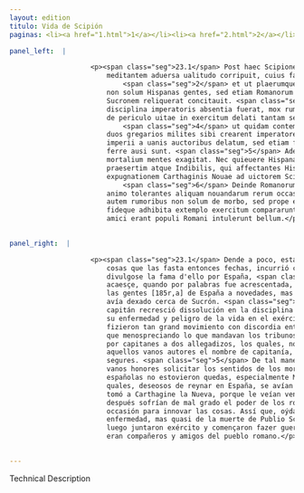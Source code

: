 ```yaml
---
layout: edition
titulo: Vida de Scipión
paginas: <li><a href="1.html">1</a></li><li><a href="2.html">2</a></li><li><a href="3.html">3</a></li><li><a href="4.html">4</a></li><li><a href="5.html">5</a></li><li><a href="6.html">6</a></li><li><a href="7.html">7</a></li><li><a href="8.html">8</a></li><li><a href="9.html">9</a></li><li><a href="10.html">10</a></li><li><a href="11.html">11</a></li><li><a href="12.html">12</a></li><li><a href="13.html">13</a></li><li><a href="14.html">14</a></li><li><a href="15.html">15</a></li><li><a href="16.html">16</a></li><li><a href="17.html">17</a></li><li><a href="18.html">18</a></li><li><a href="19.html">19</a></li><li><a href="20.html">20</a></li><li><a href="21.html">21</a></li><li><a href="22.html">22</a></li><li><a href="23.html">23</a></li><li><a href="24.html">24</a></li><li><a href="25.html">25</a></li><li><a href="26.html">26</a></li><li><a href="27.html">27</a></li><li><a href="28.html">28</a></li><li><a href="29.html">29</a></li><li><a href="30.html">30</a></li><li><a href="31.html">31</a></li><li><a href="32.html">32</a></li><li><a href="33.html">33</a></li><li><a href="34.html">34</a></li><li><a href="35.html">35</a></li><li><a href="36.html">36</a></li><li><a href="37.html">37</a></li><li><a href="38.html">38</a></li><li><a href="39.html">39</a></li><li><a href="40.html">40</a></li><li><a href="41.html">41</a></li><li><a href="42.html">42</a></li><li><a href="43.html">43</a></li><li><a href="44.html">44</a></li><li><a href="45.html">45</a></li><li><a href="46.html">46</a></li><li><a href="47.html">47</a></li><li><a href="48.html">48</a></li><li><a href="49.html">49</a></li><li><a href="50.html">50</a></li><li><a href="51.html">51</a></li><li><a href="52.html">52</a></li><li><a href="53.html">53</a></li><li><a href="54.html">54</a></li><li><a href="55.html">55</a></li><li><a href="56.html">56</a></li><li><a href="57.html">57</a></li><li><a href="58.html">58</a></li><li><a href="59.html">59</a></li><li><a href="60.html">60</a></li><li><a href="61.html">61</a></li><li><a href="62.html">62</a></li><li><a href="63.html">63</a></li><li><a href="64.html">64</a></li><li><a href="65.html">65</a></li><li><a href="66.html">66</a></li><li><a href="67.html">67</a></li><li><a href="68.html">68</a></li><li><a href="69.html">69</a></li><li><a href="70.html">70</a></li><li><a href="71.html">71</a></li><li><a href="72.html">72</a></li><li><a href="73.html">73</a></li><li><a href="74.html">74</a></li>

panel_left:  |

                    <p><span class="seg">23.1</span> Post haec Scipionem longe maiora quam ea quae gesserat
                        meditantem aduersa ualitudo corripuit, cuius fama per Hispaniam uulgata,
                            <span class="seg">2</span> et ut plaerumque fit sermonibus aucta ad spem nouarum rerum
                        non solum Hispanas gentes, sed etiam Romanorum exercitum, quem ille ad
                        Sucronem reliquerat concitauit. <span class="seg">3</span> Soluta primum militum
                        disciplina imperatoris absentia fuerat, mox rumores de aegritudine eius et
                        de periculo uitae in exercitum delati tantam seditionem motumque fecerunt,
                            <span class="seg">4</span> ut quidam contempto tribunorum imperio iisque demum fugatis
                        duos gregarios milites sibi crearent imperatores, qui non solum nomen
                        imperii a uanis auctoribus delatum, sed etiam fasces et secures prae se
                        ferre ausi sunt. <span class="seg">5</span> Adeo furor plaerunque et mala ambitio
                        mortalium mentes exagitat. Nec quieuere Hispanae gentes, Mandonius
                        praesertim atque Indibilis, qui affectantes Hispaniae regnum post
                        expugnationem Carthaginis Nouae ad uictorem Scipionem defecerant.
                            <span class="seg">6</span> Deinde Romanorum potentiam longe lateque diffusam, iniquo
                        animo tolerantes aliquam nouandarum rerum occasionem quaerebant. Acceptis
                        autem rumoribus non solum de morbo, sed prope etiam de morte P. Scipionis
                        fideque adhibita extemplo exercitum compararunt, et Suesitanis qui socii et
                        amici erant populi Romani intulerunt bellum.</p>
                

panel_right:  |

                    <p><span class="seg">23.1</span> Dende a poco, estando Scipión en propósito de obrar mayores
                        cosas que las fasta entonces fechas, incurrió contraria enfermedad y
                        divulgose la fama d'ello por España, <span class="seg">2</span> y segund muchas vezes
                        acaesçe, quando por palabras fue acrescentada, incitó la nueva no sólamente
                        las gentes [185r,a] de España a novedades, mas aun el exército romano que él
                        avía dexado cerca de Sucrón. <span class="seg">3</span> Lo primero por la absencia del
                        capitán recresció dissolución en la disciplina militar y, venida la nueva de
                        su enfermedad y peligro de la vida en el exército, luego los guerreros
                        fizieron tan grand movimiento con discordia entre sí levantada, <span class="seg">4</span>
                        que menospreciando lo que mandavan los tribunos y faziéndolos fuyr, criaron
                        por capitanes a dos allegadizos, los quales, no solamente osaron recebir de
                        aquellos vanos autores el nombre de capitanía, mas aún levar ante sí faxas y
                        segures. <span class="seg">5</span> De tal manera suele muchas vezes la mala cobdicia de
                        vanos honores solicitar los sentidos de los mortales y aún las gentes
                        españolas no estovieron quedas, especialmente Mandonio y Indible, los
                        quales, deseosos de reynar en España, se avían ydo a Scipión después que
                        tomó a Carthagine la Nueva, porque le veían vencedor. <span class="seg">6</span> Pero
                        después sofrían de mal grado el poder de los romanos y buscavan alguna
                        occasión para innovar las cosas. Assí que, oýdas las nuevas no sólo de la
                        enfermedad, mas quasi de la muerte de Publio Scipión, y dada fe a ello,
                        luego juntaron exército y començaron fazer guerra a los suessitanos, que
                        eran compañeros y amigos del pueblo romano.</p>
                

---
```


Technical Description 
